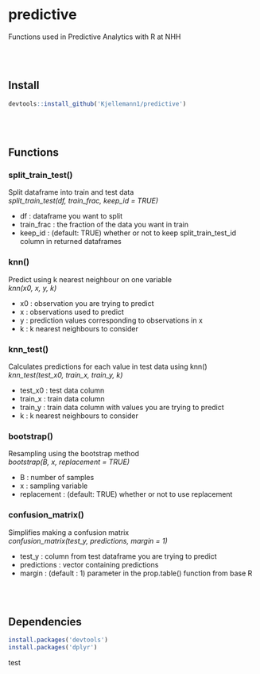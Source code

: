 # **predictive**  
Functions used in Predictive Analytics with R at NHH

<br></br>

## **Install**
```R
devtools::install_github('Kjellemann1/predictive')  
```

<br></br>

## **Functions**  

### **split_train_test()**
Split dataframe into train and test data  
*split_train_test(df, train_frac, keep_id = TRUE)*
- df : dataframe you want to split
- train_frac : the fraction of the data you want in train
- keep_id : (default: TRUE) whether or not to keep split_train_test_id column in returned dataframes 

### **knn()**  
Predict using k nearest neighbour on one variable  
*knn(x0, x, y, k)*  
- x0 : observation you are trying to predict
- x : observations used to predict
- y : prediction values corresponding to observations in x
- k : k nearest neighbours to consider

### **knn_test()**  
Calculates predictions for each value in test data using knn()  
*knn_test(test_x0, train_x, train_y, k)*  
- test_x0 : test data column
- train_x : train data column
- train_y : train data column with values you are trying to predict  
- k : k nearest neighbours to consider

### **bootstrap()**
Resampling using the bootstrap method  
*bootstrap(B, x, replacement = TRUE)*  
- B : number of samples
- x : sampling variable
- replacement : (default: TRUE) whether or not to use replacement  

### **confusion_matrix()**
Simplifies making a confusion matrix  
*confusion_matrix(test_y, predictions, margin = 1)*  
- test_y : column from test dataframe you are trying to predict
- predictions : vector containing predictions
- margin : (default : 1) parameter in the prop.table() function from base R

<br></br>

## **Dependencies**
```R
install.packages('devtools')
install.packages('dplyr')
```

test
